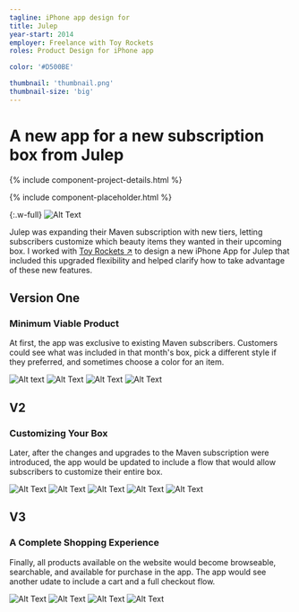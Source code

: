 ```yaml
---
tagline: iPhone app design for
title: Julep
year-start: 2014
employer: Freelance with Toy Rockets
roles: Product Design for iPhone app

color: '#D500BE'

thumbnail: 'thumbnail.png'
thumbnail-size: 'big'
---
```


# A new app for a new subscription box from **Julep**

{% include component-project-details.html %}

{% include component-placeholder.html %}

{:.w-full}
![Alt Text](julep-fullscreen.jpg)

Julep was expanding their Maven subscription with new tiers, letting subscribers customize which beauty items they wanted in their upcoming box.
I worked with [Toy Rockets ↗](http://toyrockets.com/) to design a new iPhone App for Julep that included this upgraded flexibility and helped clarify how to take advantage of these new features.

## Version One
### Minimum Viable Product
At first, the app was exclusive to existing Maven subscribers. Customers could see what was included in that month's box, pick a different style if they preferred, and sometimes choose a color for an item.

![Alt text](julep-homescreen-01.jpg)
![Alt Text](julep-mybox-01.jpg)
![Alt Text](julep-styles-01.jpg)
![Alt Text](julep-customize-01.jpg)

## V2
### Customizing Your Box
Later, after the changes and upgrades to the Maven subscription were introduced, the app would be updated to include a flow that would allow subscribers to customize their entire box.

![Alt Text](julep-customize-prompt.jpg)
![Alt Text](julep-customize-empty.jpg)
![Alt Text](julep-customize-partial.jpg)
![Alt Text](julep-customize-scrolled.jpg)
![Alt Text](julep-customize-summary.jpg)

## V3
### A Complete Shopping Experience
Finally, all products available on the website would become browseable, searchable, and available for purchase in the app. The app would see another udate to include a cart and a full checkout flow.

![Alt Text](julep-homescreen-03.jpg)
![Alt Text](julep-productdetail.jpg)
![Alt Text](julep-checkout.jpg)
![Alt Text](julep-checkout-addons.jpg)
